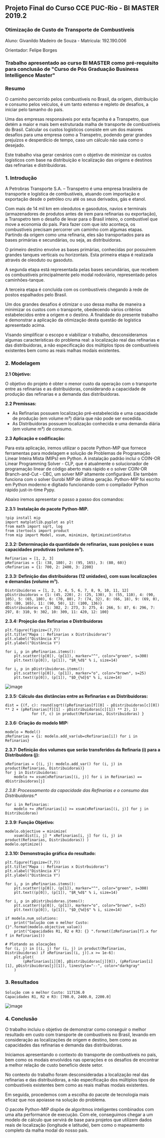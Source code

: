 ## Projeto Final do Curso CCE PUC-Rio - BI MASTER 2019.2

### Otimização de Custo de Transporte de Combustíveis

Aluno: Givanildo Madeiro de Souza - Matrícula: 192.190.006

Orientador: Felipe Borges

### Trabalho apresentado ao curso BI MASTER como pré-requisito para conclusão de "Curso de Pós Graduação Business Intelligence Master"



### **Resumo**

O caminho percorrido pelos combustíveis no Brasil, da origem, distribuição e consumo pelos veículos, é um tanto extenso e repleto de desafios, a iniciar pelo tamanho do país. 

Uma das empresas responsáveis por esta façanha é a Transpetro, que detém a maior e mais bem estruturada malha de transporte de combustíveis do Brasil. 
Calcular os custos logísticos consiste em um dos maiores desafios para uma empresa como a Transpetro, podendo gerar grandes prejuízos e desperdício de tempo, caso um cálculo não saia como o desejado.

Este trabalho visa gerar cenários com o objetivo de minimizar os custos logísticos com base na distribuição e localização das origens e destinos das refinarias e distribuidoras.


### **1. Introdução**

A Petrobras Transporte S.A. – Transpetro é uma empresa brasileira de transporte e logística de combustíveis, atuando com importação e exportação desde o petróleo cru até os seus derivados, gás e etanol.

Com mais de 14 mil km em oleodutos e gasodutos, navios e terminais (armazenadores de produtos antes de irem para refinarias ou exportação), a Transpetro tem o desafio de levar para o Brasil inteiro, o combustível que move a economia do país.
Para fazer com que isto aconteça, os combustíveis precisam percorrer um caminho com algumas etapas. Partindo da origem como uma refinaria, eles são transportados para as bases primárias e secundárias, ou seja, as distribuidoras. 

O primeiro destino envolve as bases primárias, conhecidas por possuírem grandes tanques verticais ou horizontais. Esta primeira etapa é realizada através de oleoduto ou gasoduto. 

A segunda etapa está representada pelas bases secundárias, que recebem os combustíveis principalmente pelo modal rodoviário, representado pelos caminhões-tanque.

A terceira etapa é concluída com os combustíveis chegando à rede de postos espalhados pelo Brasil. 

Um dos grandes desafios é otimizar o uso dessa malha de maneira a minimizar os custos com o transporte, obedecendo vários critérios estabelecidos entre a origem e o destino.
A finalidade do presente trabalho é demonstrar a aplicação da otimização desta questão de logística apresentado acima.

Visando simplificar o escopo e viabilizar o trabalho, desconsideramos algumas características do problema real: a localização real das refinarias e das distribuidoras, a não especificação dos múltiplos tipos de combustíveis existentes bem como as reais malhas modais existentes.


### **2. Modelagem**

**2.1 Objetivo:**

O objetivo do projeto é obter o menor custo da operação com o transporte entre as refinarias e as distribuidoras, considerando a capacidade de produção das refinarias e a demanda das distribuidoras.

**2.2 Premissas:**

- As Refinarias possuem localização pré-estabelecida e uma capacidade de produção (em volume m³) diária que não pode ser excedida.
- As Distribuidoras possuem localização conhecida e uma demanda diária (em volume m³) de consumo.

**2.3 Aplicação e codificação:**

Para esta aplicação, iremos utilizar o pacote Python-MIP que fornece ferramentas para modelagem e solução de Problemas de Programação Linear Inteira Mista (MIPs) em Python. A instalação padrão inclui o COIN-OR Linear Programming Solver - CLP, que é atualmente o solucionador de programação linear de código aberto mais rápido e o solver COIN-OR Branch-and-Cut - CBC, um solver MIP altamente configurável. Ele também funciona com o solver Gurobi MIP de última geração. Python-MIP foi escrito em Python moderno e digitado funcionando com o compilador Python rápido just-in-time Pypy.

Abaixo iremos apresentar o passo a passo dos comandos:

**2.3.1: Instalação do pacote Python-MIP.**

    !pip install mip
    import matplotlib.pyplot as plt
    from math import sqrt, log
    from itertools import product
    from mip import Model, xsum, minimize, OptimizationStatus

**2.3.2: Determinação da quantidade de refinarias, suas posições e suas capacidades produtivas (volume m³).**

    Refinarias = [1, 2, 3]
    pRefinarias = {1: (38, 180), 2: (95, 165), 3: (80, 60)}
    cRefinarias = {1: 700, 2: 2400, 3: 2200}

**2.3.3: Definição das distribuidoras (12 unidades), com suas localizações e demandas (volume m³).**

    Distribuidoras = [1, 2, 3, 4, 5, 6, 7, 8, 9, 10, 11, 12]
    pDistribuidoras = {1: (45, 220), 2: (25, 130), 3: (55, 110), 4: (90, 105), 5: (65, 180), 6: (70, 80), 7: (74, 32), 8: (66, 18), 9: (69, 0), 10: (80, 165), 11: (90, 50), 12: (100, 136)}
    dDistribuidoras = {1: 302, 2: 273, 3: 275, 4: 266, 5: 87, 6: 296, 7: 297, 8: 310, 9: 302, 10: 309, 11: 420, 12: 100}

**2.3.4: Projeção das Refinarias e Distribuidoras**

    plt.figure(figsize=(7,7))
    plt.title("Mapa :: Refinarias x Distribuidoras")
    plt.xlabel("Distância X")
    plt.ylabel("Distância Y")

    for i, p in pRefinarias.items():
        plt.scatter((p[0]), (p[1]), marker="^", color="green", s=300)
        plt.text((p[0]), (p[1]), "$R_%d$" % i, size=14)

    for i, p in pDistribuidoras.items():
        plt.scatter((p[0]), (p[1]), marker="o", color="brown", s=25)
        plt.text((p[0]), (p[1]), "$D_{%d}$" % i, size=14)

![image](https://user-images.githubusercontent.com/60948599/136705028-0d539766-b8eb-4b47-a11d-90f5dc239bc0.png)

**2.3.5: Cálculo das distâncias entre as Refinarias e as Distribuidoras:**

    dist = {(f, c): round(sqrt((pRefinarias[f][0] - pDistribuidoras[c][0]) ** 2 + (pRefinarias[f][1] - pDistribuidoras[c][1]) ** 2), 1)
                for (f, c) in product(Refinarias, Distribuidoras) }

**2.3.6: Criação do modelo MIP:**

    modelo = Model()
    zRefinarias = {i: modelo.add_var(ub=cRefinarias[i]) for i in Refinarias} 

**2.3.7: Definição dos volumes que serão transferidos da Refinaria (i) para a Distribuidora (j):**

    xRefinarias = {(i, j): modelo.add_var() for (i, j) in product(Refinarias, Distribuidoras)}
    for j in Distribuidoras:
        modelo += xsum(xRefinarias[(i, j)] for i in Refinarias) == dDistribuidoras[j]

*2.3.8: Processamento da capacidade das Refinarias e o consumo das Distribuidoras:**

    for i in Refinarias:
        modelo += zRefinarias[i] >= xsum(xRefinarias[(i, j)] for j in Distribuidoras)

**2.3.9: Função Objetivo:**

    modelo.objective = minimize(
        xsum(dist[i, j] * xRefinarias[i, j] for (i, j) in product(Refinarias, Distribuidoras)) )
    modelo.optimize()

**2.3.10: Demonstração gráfica do resultado:**

    plt.figure(figsize=(7,7))
    plt.title("Mapa :: Refinarias x Distrbuidoras")
    plt.xlabel("Distância X")
    plt.ylabel("Distância Y")

    for i, p in pRefinarias.items():
        plt.scatter((p[0]), (p[1]), marker="^", color="green", s=300)
        plt.text((p[0]), (p[1]), "$R_%d$" % i, size=14)

    for i, p in pDistribuidoras.items():
        plt.scatter((p[0]), (p[1]), marker="o", color="brown", s=25)
        plt.text((p[0]), (p[1]), "$D_{%d}$" % i, size=14)

    if modelo.num_solutions:
        print("Solução com o melhor Custo: {}".format(modelo.objective_value))
        print("Capacidades R1, R2 e R3: {} ".format([zRefinarias[f].x for f in Refinarias]))

    # Plotando as alocações
    for (i, j) in [(i, j) for (i, j) in product(Refinarias, Distribuidoras) if xRefinarias[(i, j)].x >= 1e-6]:
        plt.plot(
            (pRefinarias[i][0], pDistribuidoras[j][0]), (pRefinarias[i][1], pDistribuidoras[j][1]), linestyle="--", color="darkgray"
        )

### **3. Resultados**

    Solução com o melhor Custo: 117136.0
    Capacidades R1, R2 e R3: [700.0, 2400.0, 2200.0]

![image](https://user-images.githubusercontent.com/60948599/136705239-b43c0a23-9e6f-4269-88b1-1840550c1ea7.png)


### **4. Conclusão**

O trabalho incluiu o objetivo de demonstrar como conseguir o melhor resultado em custo com transporte de combustíveis no Brasil, levando em consideração as localizações de origem e destino, bem como as capacidades das refinarias e demanda das distribuidoras.

Iniciamos apresentando o contexto do transporte de combustíveis no país, bem como os modais envolvidos nas operações e os desafios de encontrar a melhor relação de custo beneficio deste setor.

No contexto do trabalho foram desconsideradas a localização real das refinarias e das distribuidoras, a não especificação dos múltiplos tipos de combustíveis existentes bem como as reais malhas modais existentes.

Em seguida, procedemos com a escolha do pacote de tecnologia mais eficaz que nos apoiasse na solução do problema.

O pacote Python-MIP dispõe de algoritmos inteligentes combinados com uma alta performance de execução. Com ele, conseguimos chegar a um modelo de cálculo que servirá de base para projetos que utilizem dados reais de localização (longitude e latitude), bem como o mapeamento completo da malha modal do nosso país. 
